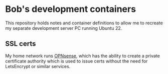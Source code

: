 # Bob's development containers

This repository holds notes and container definitions to allow me to recreate my separate development server PC running Ubuntu 22.

## SSL certs

My home network runs [OPNsense](https://docs.opnsense.org/index.html), which has the ability to create a private certificate authority which is used to issue certs without the need for LetsEncrypt or similar services.



